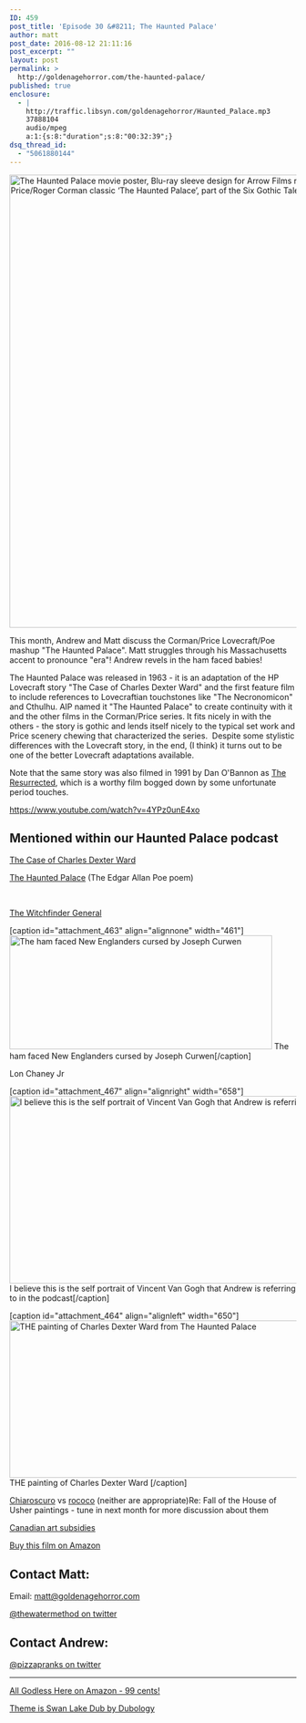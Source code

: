 ```yaml
---
ID: 459
post_title: 'Episode 30 &#8211; The Haunted Palace'
author: matt
post_date: 2016-08-12 21:11:16
post_excerpt: ""
layout: post
permalink: >
  http://goldenagehorror.com/the-haunted-palace/
published: true
enclosure:
  - |
    http://traffic.libsyn.com/goldenagehorror/Haunted_Palace.mp3
    37888104
    audio/mpeg
    a:1:{s:8:"duration";s:8:"00:32:39";}
dsq_thread_id:
  - "5061880144"
---
```

<img class="alignnone size-large wp-image-462" src="http://goldenagehorror.com/wp-content/uploads/2016/08/hauntedpalace_cover_2_PREVIEW-871x1024.jpg" alt="The Haunted Palace movie poster, Blu-ray sleeve design for Arrow Films release of the Vincent Price/Roger Corman classic ‘The Haunted Palace’, part of the Six Gothic Tales box-set." width="676" height="795" />

This month, Andrew and Matt discuss the Corman/Price Lovecraft/Poe mashup "The Haunted Palace". Matt struggles through his Massachusetts accent to pronounce "era"! Andrew revels in the ham faced babies!

<!--more-->

The Haunted Palace was released in 1963 - it is an adaptation of the HP Lovecraft story "The Case of Charles Dexter Ward" and the first feature film to include references to Lovecraftian touchstones like "The Necronomicon" and Cthulhu. AIP named it "The Haunted Palace" to create continuity with it and the other films in the Corman/Price series. It fits nicely in with the others - the story is gothic and lends itself nicely to the typical set work and Price scenery chewing that characterized the series.  Despite some stylistic differences with the Lovecraft story, in the end, (I think) it turns out to be one of the better Lovecraft adaptations available.

Note that the same story was also filmed in 1991 by Dan O'Bannon as <a href="https://en.wikipedia.org/wiki/The_Resurrected">The Resurrected</a>, which is a worthy film bogged down by some unfortunate period touches.

https://www.youtube.com/watch?v=4YPz0unE4xo
<h2>Mentioned within our Haunted Palace podcast</h2>
<a href="http://www.hplovecraft.com/writings/fiction/cdw.aspx">The Case of Charles Dexter Ward</a>

<a href="https://www.poetryfoundation.org/poems-and-poets/poems/detail/52370">The Haunted Palace</a> (The Edgar Allan Poe poem)

&nbsp;

<a href="http://amzn.to/2bouOFV">The Witchfinder General</a>

[caption id="attachment_463" align="alignnone" width="461"]<img class="size-full wp-image-463" src="http://goldenagehorror.com/wp-content/uploads/2016/08/HauntedPalace3.jpg" alt="The ham faced New Englanders cursed by Joseph Curwen" width="461" height="200" /> The ham faced New Englanders cursed by Joseph Curwen[/caption]

Lon Chaney Jr

[caption id="attachment_467" align="alignright" width="658"]<img class=" wp-image-467" src="http://goldenagehorror.com/wp-content/uploads/2016/08/Vincent-van-Gogh-Self-Portrait-1024x512.jpg" alt="I believe this is the self portrait of Vincent Van Gogh that Andrew is referring to in the podcast" width="658" height="329" /> I believe this is the self portrait of Vincent Van Gogh that Andrew is referring to in the podcast[/caption]

[caption id="attachment_464" align="alignleft" width="650"]<img class=" wp-image-464" src="http://goldenagehorror.com/wp-content/uploads/2016/08/bfcf802c13b54e1b9e0e6830999580f1-1024x435.png" alt="THE painting of Charles Dexter Ward from The Haunted Palace" width="650" height="276" /> THE painting of Charles Dexter Ward [/caption]

<div style="width: 100%; float: left; clear: both;"><a href="https://en.wikipedia.org/wiki/Chiaroscuro">Chiaroscuro</a> vs <a href="https://en.wikipedia.org/wiki/Rococo">rococo</a> (neither are appropriate)Re: Fall of the House of Usher paintings - tune in next month for more discussion about them

<a href="http://www.cbo-eco.ca/en/index.cfm/financing/government-loans-and-grants/grants-subsidies-and-contributions-arts-and-media/">Canadian art subsidies</a>

<a href="https://www.amazon.com/s/ref=nb_sb_noss_2?url=search-alias%3Daps&amp;field-keywords=haunted+palace">Buy this film on Amazon</a>
<h2>Contact Matt:</h2>
Email: <a href="mailto:matt@goldenagehorror.com">matt@goldenagehorror.com</a>

<a href="https://twitter.com/thewatermethod">@thewatermethod on twitter</a>
<h2>Contact Andrew:</h2>
<a href="https://twitter.com/pizzapranks">@pizzapranks on twitter</a>

<hr />

<a href="http://amzn.to/2bda082">All Godless Here on Amazon - 99 cents!</a>

<a href="https://soundcloud.com/dubology-2/du-swan-lake-dub">Theme is Swan Lake Dub by Dubology</a>

&nbsp;

</div>